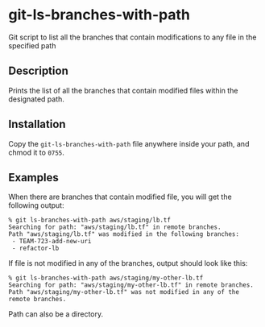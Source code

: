 # git-ls-branches-with-path

Git script to list all the branches that contain modifications to any file in
the specified path

## Description

Prints the list of all the branches that contain modified files within the
designated path.

## Installation

Copy the `git-ls-branches-with-path` file anywhere inside your path,
and chmod it to `0755`.

## Examples

When there are branches that contain modified file, you will get the following
output:

```
% git ls-branches-with-path aws/staging/lb.tf
Searching for path: "aws/staging/lb.tf" in remote branches.
Path "aws/staging/lb.tf" was modified in the following branches:
 - TEAM-723-add-new-uri
 - refactor-lb
```

If file is not modified in any of the branches, output should look like this:

```
% git ls-branches-with-path aws/staging/my-other-lb.tf
Searching for path: "aws/staging/my-other-lb.tf" in remote branches.
Path "aws/staging/my-other-lb.tf" was not modified in any of the remote branches.
```

Path can also be a directory.
